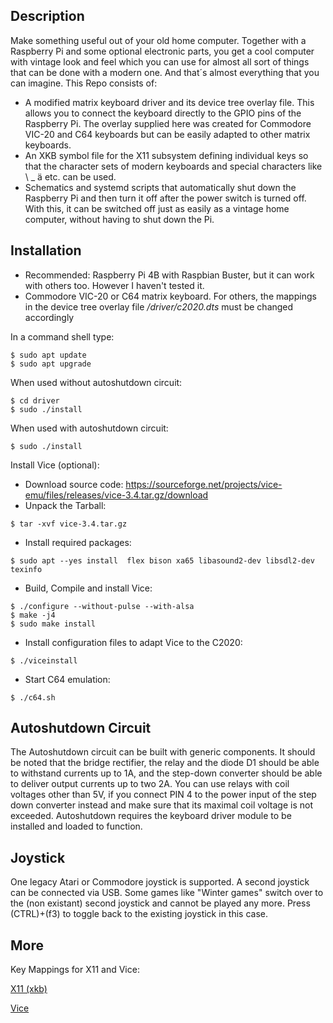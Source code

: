 ## Description
Make something useful out of your old home computer. Together with a Raspberry Pi and some optional electronic parts, you get a cool computer with vintage look and feel which you can use for almost all sort of things that can be done with a modern one. And that´s almost everything that you can imagine. This Repo consists of:
- A modified matrix keyboard driver and its device tree overlay file. This allows you to connect the keyboard directly to the GPIO pins of the Raspberry Pi. The overlay supplied here was created for Commodore VIC-20 and C64 keyboards but can be easily adapted to other matrix keyboards.
- An XKB symbol file for the X11 subsystem defining individual keys so that the character sets of modern keyboards and special characters like \ _ ä etc. can be used. 
- Schematics and systemd scripts that automatically shut down the Raspberry Pi and then turn it off after the power switch is turned off. With this, it can be switched off just as easily as a vintage home computer, without having to shut down the Pi.

## Installation
- Recommended: Raspberry Pi 4B with Raspbian Buster, but it can work with others too. However I haven't tested it.
- Commodore VIC-20 or C64 matrix keyboard. For others, the mappings in the device tree overlay file */driver/c2020.dts* must be changed accordingly

In a command shell type:
```
$ sudo apt update
$ sudo apt upgrade
```

When used without autoshutdown circuit:
```
$ cd driver
$ sudo ./install
```
When used with autoshutdown circuit:
```
$ sudo ./install
```
Install Vice (optional):
- Download source code: https://sourceforge.net/projects/vice-emu/files/releases/vice-3.4.tar.gz/download
- Unpack the Tarball:
```
$ tar -xvf vice-3.4.tar.gz
```
- Install required packages:
```
$ sudo apt --yes install  flex bison xa65 libasound2-dev libsdl2-dev texinfo
```
- Build, Compile and install Vice:
```
$ ./configure --without-pulse --with-alsa 
$ make -j4
$ sudo make install
```
- Install configuration files to adapt Vice to the C2020:
```
$ ./viceinstall
```
- Start C64 emulation:
```
$ ./c64.sh
```

## Autoshutdown Circuit
The Autoshutdown circuit can be built with generic components. It should be noted that the bridge rectifier, the relay and the diode D1 should be able to withstand currents up to 1A, and the step-down converter should be able to deliver output currents up to two 2A. You can use relays with coil voltages other than 5V, if you connect PIN 4 to the power input of the step down converter instead and make sure that its maximal coil voltage is not exceeded.
Autoshutdown requires the keyboard driver module to be installed and loaded to function.

## Joystick
One legacy Atari or Commodore joystick is supported. A second joystick can be connected via USB. Some games like "Winter games" switch over to the (non existant) second joystick and cannot be played any more. Press (CTRL)+(f3) to toggle back to the existing joystick in this case.

## More
Key Mappings for X11 and Vice:

[X11 (xkb)]:./driver/keymap.md
[Vice]: ./vice/hotkeys.md
[X11 (xkb)]

[Vice]

